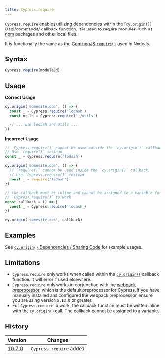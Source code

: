 ```yaml
---
title: Cypress.require
---
```


`Cypress.require` enables utilizing dependencies within the
[`cy.origin()`](/api/commands/ callback function. It is used to require modules
such as [npm](https://www.npmjs.com/) packages and other local files.

It is functionally the same as the
[CommonJS `require()`](https://nodejs.org/en/knowledge/getting-started/what-is-require/)
used in NodeJs.

## Syntax

```js
Cypress.require(moduleId)
```

## Usage

**<Icon name="check-circle" color="green"></Icon> Correct Usage**

```js
cy.origin('somesite.com', () => {
  const _ = Cypress.require('lodash')
  const utils = Cypress.require('./utils')

  // ... use lodash and utils ...
})
```

**<Icon name="exclamation-triangle" color="red"></Icon> Incorrect Usage**

```js
// `Cypress.require()` cannot be used outside the `cy.origin()` callback.
// Use `require()` instead
const _ = Cypress.require('lodash')

cy.origin('somesite.com', () => {
  // `require()` cannot be used inside the `cy.origin()` callback.
  // Use `Cypress.require()` instead
  const _ = require('lodash')
})

// the callback must be inline and cannot be assigned to a variable for
// `Cypress.require()` to work
const callback = () => {
  const _ = Cypress.require('lodash')
})

cy.origin('somesite.com', callback)
```

## Examples

See [`cy.origin()` Dependencies / Sharing Code]() for example usages.

## Limitations

- `Cypress.require` only works when called within the
  [`cy.origin()`](/api/commands/origin) callback function. It will error if used
  elsewhere.
- `Cypress.require` only works in conjunction with the
  [webpack preprocessor](https://www.npmjs.com/package/@cypress/webpack-preprocessor),
  which is the default preprocessor for Cypress. If you have manually installed
  and configured the webpack preprocessor, ensure you are using version `5.13.0`
  or greater.
- For `Cypress.require` to work, the callback function must be written inline
  with the `cy.origin()` call. The callback cannot be assigned to a variable.

## History

| Version                                       | Changes                 |
| --------------------------------------------- | ----------------------- |
| [10.7.0](/guides/references/changelog#10-7-0) | `Cypress.require` added |
